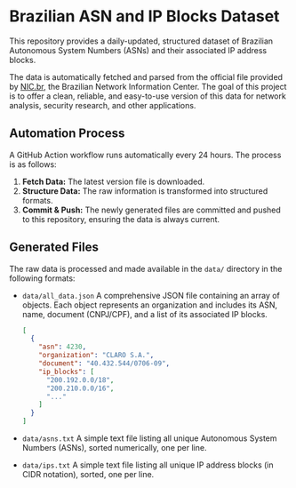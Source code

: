 # Brazilian ASN and IP Blocks Dataset

This repository provides a daily-updated, structured dataset of Brazilian Autonomous System Numbers (ASNs) and their associated IP address blocks.

The data is automatically fetched and parsed from the official file provided by [NIC.br](https://nic.br), the Brazilian Network Information Center. The goal of this project is to offer a clean, reliable, and easy-to-use version of this data for network analysis, security research, and other applications.

## Automation Process

A GitHub Action workflow runs automatically every 24 hours. The process is as follows:

1.  **Fetch Data:** The latest version file is downloaded.
2.  **Structure Data:** The raw information is transformed into structured formats.
3.  **Commit & Push:** The newly generated files are committed and pushed to this repository, ensuring the data is always current.

## Generated Files

The raw data is processed and made available in the `data/` directory in the following formats:

*   `data/all_data.json`
    A comprehensive JSON file containing an array of objects. Each object represents an organization and includes its ASN, name, document (CNPJ/CPF), and a list of its associated IP blocks.
    ```json
    [
      {
        "asn": 4230,
        "organization": "CLARO S.A.",
        "document": "40.432.544/0706-09",
        "ip_blocks": [
          "200.192.0.0/18",
          "200.210.0.0/16",
          "..."
        ]
      }
    ]
    ```

*   `data/asns.txt`
    A simple text file listing all unique Autonomous System Numbers (ASNs), sorted numerically, one per line.

*   `data/ips.txt`
    A simple text file listing all unique IP address blocks (in CIDR notation), sorted, one per line.
